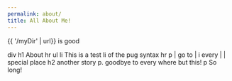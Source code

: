 ```yaml
---
permalink: about/
title: All About Me!
---
```


{{ '/myDir' | url}} is good


div
  h1 About
  hr
  ul
    li This is a test
    li of the pug syntax
  hr
  p
    | go to
    |
    i every
    |
    | special place
  h2 another story
  p.
    goodbye to every where
    but this!
  p So long!
